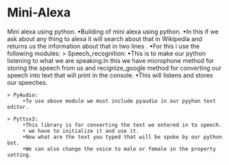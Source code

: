 # Mini-Alexa
Mini alexa using python.
 •Building of mini alexa using python.
 •In this if we ask about any thing to alexa it will search about that in Wikipedia and returns us the information about that in two lines .
 •For this i use the following modules:
     > Speech_recognition:
         •This is to make our python listening to what we are speaking.In this we have microphone method for storing the speech from us and recignize_google method for converting our speech into text that will print in the console.
         •This will listens and stores our speeches.
   
    > PyAudio:
         •To use above module we must include pyaudio in our pyyhon text editor.
    
    > Pyttsx3:
         •This library is for converting the text we entered in to speech.
         • we have to initialize it and use it.
         •Now what are the text you typed that will be spoke by our python bot.
         •We can also change the voice to male or female in the property setting.


